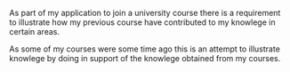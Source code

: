 As part of my application to join a university course there is a requirement to illustrate how my previous course have contributed to my knowlege in certain areas.

As some of my courses were some time ago this is an attempt to illustrate knowlege by doing in support of the knowlege obtained from my courses.
